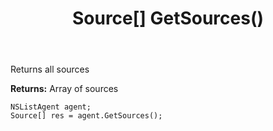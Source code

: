 ﻿---
uid: crmscript_ref_NSListAgent_GetSources
title: Source[] GetSources()
intellisense: NSListAgent.GetSources
keywords: NSListAgent, GetSources
so.topic: reference
---

Returns all sources


**Returns:** Array of sources

```crmscript
NSListAgent agent;
Source[] res = agent.GetSources();
```

